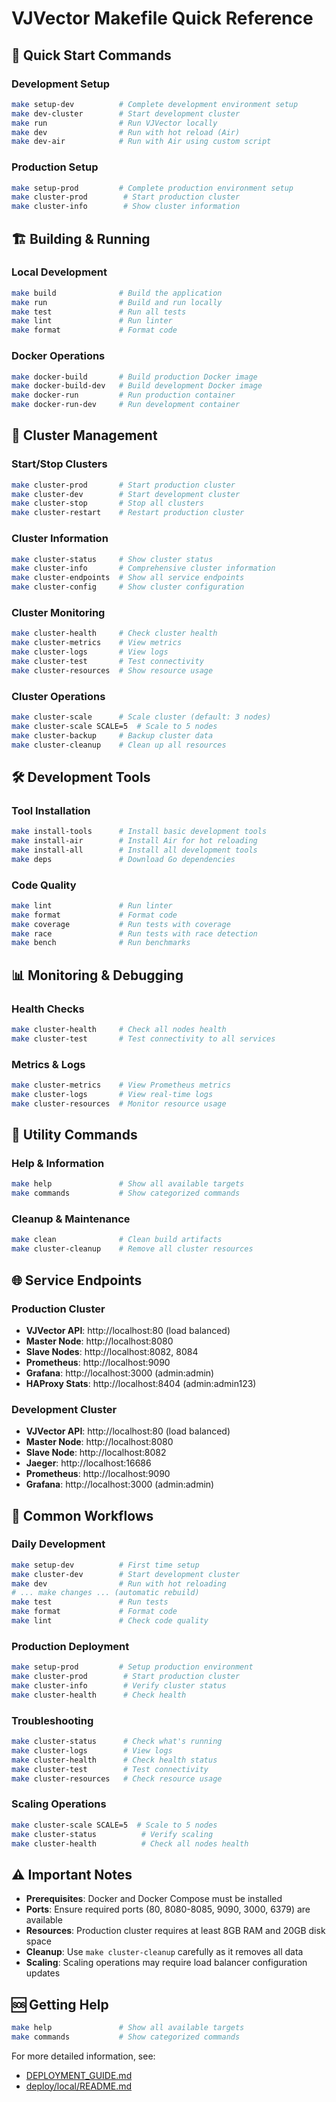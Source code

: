 # VJVector Makefile Quick Reference

## 🚀 Quick Start Commands

### Development Setup
```bash
make setup-dev          # Complete development environment setup
make dev-cluster        # Start development cluster
make run                # Run VJVector locally
make dev                # Run with hot reload (Air)
make dev-air            # Run with Air using custom script
```

### Production Setup
```bash
make setup-prod         # Complete production environment setup
make cluster-prod        # Start production cluster
make cluster-info        # Show cluster information
```

## 🏗️ Building & Running

### Local Development
```bash
make build              # Build the application
make run                # Build and run locally
make test               # Run all tests
make lint               # Run linter
make format             # Format code
```

### Docker Operations
```bash
make docker-build       # Build production Docker image
make docker-build-dev   # Build development Docker image
make docker-run         # Run production container
make docker-run-dev     # Run development container
```

## 🎯 Cluster Management

### Start/Stop Clusters
```bash
make cluster-prod       # Start production cluster
make cluster-dev        # Start development cluster
make cluster-stop       # Stop all clusters
make cluster-restart    # Restart production cluster
```

### Cluster Information
```bash
make cluster-status     # Show cluster status
make cluster-info       # Comprehensive cluster information
make cluster-endpoints  # Show all service endpoints
make cluster-config     # Show cluster configuration
```

### Cluster Monitoring
```bash
make cluster-health     # Check cluster health
make cluster-metrics    # View metrics
make cluster-logs       # View logs
make cluster-test       # Test connectivity
make cluster-resources  # Show resource usage
```

### Cluster Operations
```bash
make cluster-scale      # Scale cluster (default: 3 nodes)
make cluster-scale SCALE=5  # Scale to 5 nodes
make cluster-backup     # Backup cluster data
make cluster-cleanup    # Clean up all resources
```

## 🛠️ Development Tools

### Tool Installation
```bash
make install-tools      # Install basic development tools
make install-air        # Install Air for hot reloading
make install-all        # Install all development tools
make deps               # Download Go dependencies
```

### Code Quality
```bash
make lint               # Run linter
make format             # Format code
make coverage           # Run tests with coverage
make race               # Run tests with race detection
make bench              # Run benchmarks
```

## 📊 Monitoring & Debugging

### Health Checks
```bash
make cluster-health     # Check all nodes health
make cluster-test       # Test connectivity to all services
```

### Metrics & Logs
```bash
make cluster-metrics    # View Prometheus metrics
make cluster-logs       # View real-time logs
make cluster-resources  # Monitor resource usage
```

## 🔧 Utility Commands

### Help & Information
```bash
make help               # Show all available targets
make commands           # Show categorized commands
```

### Cleanup & Maintenance
```bash
make clean              # Clean build artifacts
make cluster-cleanup    # Remove all cluster resources
```

## 🌐 Service Endpoints

### Production Cluster
- **VJVector API**: http://localhost:80 (load balanced)
- **Master Node**: http://localhost:8080
- **Slave Nodes**: http://localhost:8082, 8084
- **Prometheus**: http://localhost:9090
- **Grafana**: http://localhost:3000 (admin:admin)
- **HAProxy Stats**: http://localhost:8404 (admin:admin123)

### Development Cluster
- **VJVector API**: http://localhost:80 (load balanced)
- **Master Node**: http://localhost:8080
- **Slave Node**: http://localhost:8082
- **Jaeger**: http://localhost:16686
- **Prometheus**: http://localhost:9090
- **Grafana**: http://localhost:3000 (admin:admin)

## 📝 Common Workflows

### Daily Development
```bash
make setup-dev          # First time setup
make cluster-dev        # Start development cluster
make dev                # Run with hot reloading
# ... make changes ... (automatic rebuild)
make test               # Run tests
make format             # Format code
make lint               # Check code quality
```

### Production Deployment
```bash
make setup-prod         # Setup production environment
make cluster-prod        # Start production cluster
make cluster-info        # Verify cluster status
make cluster-health      # Check health
```

### Troubleshooting
```bash
make cluster-status      # Check what's running
make cluster-logs        # View logs
make cluster-health      # Check health status
make cluster-test        # Test connectivity
make cluster-resources   # Check resource usage
```

### Scaling Operations
```bash
make cluster-scale SCALE=5  # Scale to 5 nodes
make cluster-status          # Verify scaling
make cluster-health          # Check all nodes health
```

## ⚠️ Important Notes

- **Prerequisites**: Docker and Docker Compose must be installed
- **Ports**: Ensure required ports (80, 8080-8085, 9090, 3000, 6379) are available
- **Resources**: Production cluster requires at least 8GB RAM and 20GB disk space
- **Cleanup**: Use `make cluster-cleanup` carefully as it removes all data
- **Scaling**: Scaling operations may require load balancer configuration updates

## 🆘 Getting Help

```bash
make help               # Show all available targets
make commands           # Show categorized commands
```

For more detailed information, see:
- [DEPLOYMENT_GUIDE.md](./DEPLOYMENT_GUIDE.md)
- [deploy/local/README.md](./deploy/local/README.md)

